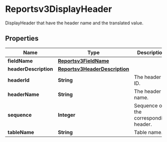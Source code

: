 

# Reportsv3DisplayHeader

DisplayHeader that have the header name and the translated value.

## Properties

| Name | Type | Description | Notes |
|------------ | ------------- | ------------- | -------------|
|**fieldName** | [**Reportsv3FieldName**](Reportsv3FieldName.md) |  |  [optional] |
|**headerDescription** | [**Reportsv3HeaderDescription**](Reportsv3HeaderDescription.md) |  |  [optional] |
|**headerId** | **String** | The header ID. |  [optional] |
|**headerName** | **String** | The header name. |  [optional] |
|**sequence** | **Integer** | Sequence of the corresponding header. |  [optional] |
|**tableName** | **String** | Table name. |  [optional] |



